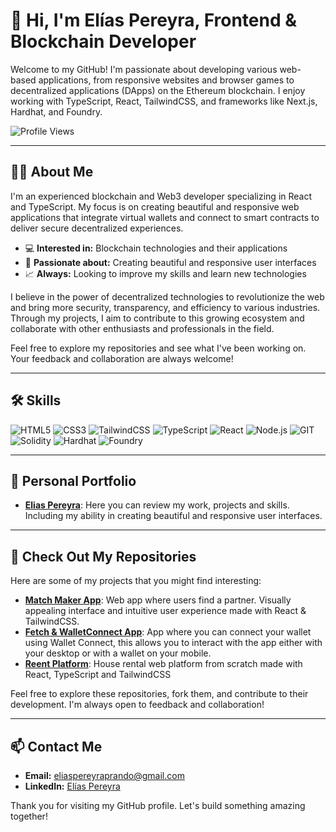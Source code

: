 # 👋 Hi, I'm Elías Pereyra, Frontend & Blockchain Developer

Welcome to my GitHub! I'm passionate about developing various web-based applications, from responsive websites and browser games to decentralized applications (DApps) on the Ethereum blockchain. I enjoy working with TypeScript, React, TailwindCSS, and frameworks like Next.js, Hardhat, and Foundry.

![Profile Views](https://komarev.com/ghpvc/?username=eliaspereyra&color=brightgreen)

---

## 🧑‍💻 About Me
I'm an experienced blockchain and Web3 developer specializing in React and TypeScript. My focus is on creating beautiful and responsive web applications that integrate virtual wallets and connect to smart contracts to deliver secure decentralized experiences.

- 💻 **Interested in:** Blockchain technologies and their applications
- 🚀 **Passionate about:** Creating beautiful and responsive user interfaces
- 📈 **Always:** Looking to improve my skills and learn new technologies

I believe in the power of decentralized technologies to revolutionize the web and bring more security, transparency, and efficiency to various industries. Through my projects, I aim to contribute to this growing ecosystem and collaborate with other enthusiasts and professionals in the field.

Feel free to explore my repositories and see what I've been working on. Your feedback and collaboration are always welcome!

---

## 🛠️ Skills
![HTML5](https://img.shields.io/badge/HTML5-E34F26?style=for-the-badge&logo=html5&logoColor=white)
![CSS3](https://img.shields.io/badge/CSS3-1572B6?style=for-the-badge&logo=css3&logoColor=white)
![TailwindCSS](https://img.shields.io/badge/TailwindCSS-38B2AC?style=for-the-badge&logo=tailwind-css&logoColor=white)
![TypeScript](https://img.shields.io/badge/TypeScript-007ACC?style=for-the-badge&logo=typescript&logoColor=white)
![React](https://img.shields.io/badge/React-61DAFB?style=for-the-badge&logo=react&logoColor=black)
![Node.js](https://img.shields.io/badge/Node.js-339933?style=for-the-badge&logo=node-dot-js&logoColor=white)
![GIT](https://img.shields.io/badge/GIT-F05032?style=for-the-badge&logo=git&logoColor=white)
![Solidity](https://img.shields.io/badge/Solidity-363636?style=for-the-badge&logo=solidity&logoColor=white)
![Hardhat](https://img.shields.io/badge/Hardhat-F5F5F5?style=for-the-badge&logo=hardhat&logoColor=black)
![Foundry](https://img.shields.io/badge/Foundry-363636?style=for-the-badge&logo=foundry&logoColor=white)

---

## 💼 Personal Portfolio

- [**Elias Pereyra**](https://elias-pereyra.vercel.app/): Here you can review my work, projects and skills. Including my ability in creating beautiful and responsive user interfaces.

---

## 📂 Check Out My Repositories
Here are some of my projects that you might find interesting:

- [**Match Maker App**](https://github.com/eliasismael/find-your-love-ts): Web app where users find a partner. Visually appealing interface and intuitive user experience made with React & TailwindCSS.
- [**Fetch & WalletConnect App**](https://github.com/eliasismael/wallet-connect-integration-app): App where you can connect your wallet using Wallet Connect, this allows you to interact with the app either with your desktop or with a wallet on your mobile.
- [**Reent Platform**](https://github.com/eliasismael/real-estate-app): House rental web platform from scratch made with React, TypeScript and TailwindCSS

Feel free to explore these repositories, fork them, and contribute to their development. I'm always open to feedback and collaboration!

---

## 📫 Contact Me
- **Email:** [eliaspereyraprando@gmail.com](mailto:eliaspereyraprando@gmail.com)
- **LinkedIn:** [Elías Pereyra](https://www.linkedin.com/in/eliaspereyra/)

Thank you for visiting my GitHub profile. Let's build something amazing together!
